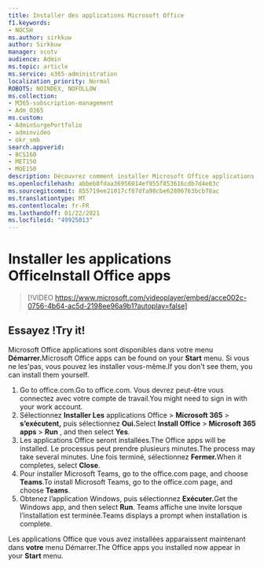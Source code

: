 ```yaml
---
title: Installer des applications Microsoft Office
f1.keywords:
- NOCSH
ms.author: sirkkuw
author: Sirkkuw
manager: scotv
audience: Admin
ms.topic: article
ms.service: o365-administration
localization_priority: Normal
ROBOTS: NOINDEX, NOFOLLOW
ms.collection:
- M365-subscription-management
- Adm_O365
ms.custom:
- AdminSurgePortfolio
- adminvideo
- okr_smb
search.appverid:
- BCS160
- MET150
- MOE150
description: Découvrez comment installer Microsoft Office applications.
ms.openlocfilehash: abbeb8fdaa36956014ef955f853616cdb7d4e83c
ms.sourcegitcommit: 855719ee21017cf87dfa98cbe62806763bcb78ac
ms.translationtype: MT
ms.contentlocale: fr-FR
ms.lasthandoff: 01/22/2021
ms.locfileid: "49925013"
---
```

# <a name="install-office-apps"></a><span data-ttu-id="ef806-103">Installer les applications Office</span><span class="sxs-lookup"><span data-stu-id="ef806-103">Install Office apps</span></span> 

> [!VIDEO https://www.microsoft.com/videoplayer/embed/acce002c-0756-4b64-ac5d-2198ee96a9b1?autoplay=false]

## <a name="try-it"></a><span data-ttu-id="ef806-104">Essayez !</span><span class="sxs-lookup"><span data-stu-id="ef806-104">Try it!</span></span>

<span data-ttu-id="ef806-105">Microsoft Office applications sont disponibles dans votre menu **Démarrer.**</span><span class="sxs-lookup"><span data-stu-id="ef806-105">Microsoft Office apps can be found on your  **Start** menu.</span></span> <span data-ttu-id="ef806-106">Si vous ne les&#39;pas, vous pouvez les installer vous-même.</span><span class="sxs-lookup"><span data-stu-id="ef806-106">If you don&#39;t see them, you can install them yourself.</span></span>

1. <span data-ttu-id="ef806-107">Go to office.com.</span><span class="sxs-lookup"><span data-stu-id="ef806-107">Go to office.com.</span></span> <span data-ttu-id="ef806-108">Vous devrez peut-être vous connectez avec votre compte de travail.</span><span class="sxs-lookup"><span data-stu-id="ef806-108">You might need to sign in with your work account.</span></span>
2. <span data-ttu-id="ef806-109">Sélectionnez **Installer Les** applications Office   >   **Microsoft 365**   >   **s’exécutent,** puis sélectionnez **Oui.**</span><span class="sxs-lookup"><span data-stu-id="ef806-109">Select  **Install Office**  >  **Microsoft 365 apps**  >  **Run** , and then select  **Yes**.</span></span>
3. <span data-ttu-id="ef806-110">Les applications Office seront installées.</span><span class="sxs-lookup"><span data-stu-id="ef806-110">The Office apps will be installed.</span></span> <span data-ttu-id="ef806-111">Le processus peut prendre plusieurs minutes.</span><span class="sxs-lookup"><span data-stu-id="ef806-111">The process may take several minutes.</span></span> <span data-ttu-id="ef806-112">Une fois terminé, sélectionnez **Fermer.**</span><span class="sxs-lookup"><span data-stu-id="ef806-112">When it completes, select  **Close**.</span></span>
4. <span data-ttu-id="ef806-113">Pour installer Microsoft Teams, go to the office.com page, and choose  **Teams**.</span><span class="sxs-lookup"><span data-stu-id="ef806-113">To install Microsoft Teams, go to the office.com page, and choose  **Teams**.</span></span>
5. <span data-ttu-id="ef806-114">Obtenez l’application Windows, puis sélectionnez **Exécuter.**</span><span class="sxs-lookup"><span data-stu-id="ef806-114">Get the Windows app, and then select  **Run**.</span></span> <span data-ttu-id="ef806-115">Teams affiche une invite lorsque l’installation est terminée.</span><span class="sxs-lookup"><span data-stu-id="ef806-115">Teams displays a prompt when installation is complete.</span></span>

<span data-ttu-id="ef806-116">Les applications Office que vous avez installées apparaissent maintenant dans  **votre** menu Démarrer.</span><span class="sxs-lookup"><span data-stu-id="ef806-116">The Office apps you installed now appear in your  **Start** menu.</span></span>